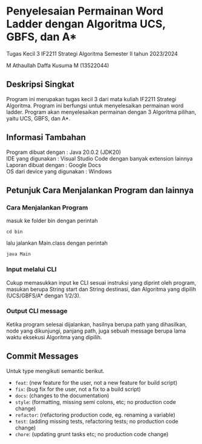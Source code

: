 # Penyelesaian Permainan Word Ladder dengan Algoritma UCS, GBFS, dan A*
Tugas Kecil 3 IF2211 Strategi Algoritma 
Semester II tahun 2023/2024

M Athaullah Daffa Kusuma M (13522044)

## Deskripsi Singkat
Program ini merupakan tugas kecil 3 dari mata kuliah IF2211 Strategi Algoritma. Program ini berfungsi untuk menyelesaikan permainan word ladder. Program akan menyelesaikan permainan dengan 3 Algoritma pilihan, yaitu UCS, GBFS, dan A*.

## Informasi Tambahan
Program dibuat dengan : Java 20.0.2 (JDK20)<br />
IDE yang digunakan : Visual Studio Code dengan banyak extension lainnya<br />
Laporan dibuat dengan : Google Docs <br />
OS dari device yang digunakan : Windows

## Petunjuk Cara Menjalankan Program dan lainnya

### Cara Menjalankan Program
masuk ke folder bin dengan perintah
```
cd bin
```
lalu jalankan Main.class dengan perintah
```
java Main
```
### Input melalui CLI
Cukup memasukkan input ke CLI sesuai instruksi yang diprint oleh program, masukan berupa String start dan String destinasi, dan Algoritma yang dipilih (UCS/GBFS/A* dengan 1/2/3).
### Output CLI message
Ketika program selesai dijalankan, hasilnya berupa path yang dihasilkan, node yang dikunjungi, panjang path, juga sebuah message berupa lama waktu eksekusi Algoritma yang dipilih.

## Commit Messages

Untuk type mengikuti semantic berikut.

- `feat`: (new feature for the user, not a new feature for build script)
- `fix`: (bug fix for the user, not a fix to a build script)
- `docs`: (changes to the documentation)
- `style`: (formatting, missing semi colons, etc; no production code change)
- `refactor`: (refactoring production code, eg. renaming a variable)
- `test`: (adding missing tests, refactoring tests; no production code change)
- `chore`: (updating grunt tasks etc; no production code change)
